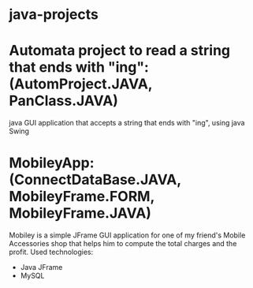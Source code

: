 # java-projects

# Automata project to read a string that ends with "ing": (AutomProject.JAVA, PanClass.JAVA)
java GUI application that accepts a string that ends with "ing", using java Swing 

# MobileyApp:(ConnectDataBase.JAVA, MobileyFrame.FORM, MobileyFrame.JAVA)
Mobiley is a simple JFrame GUI application for one of my friend's Mobile Accessories shop that helps him to compute the total charges and the profit.
Used technologies:
- Java JFrame
- MySQL
